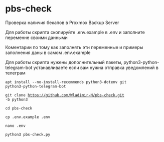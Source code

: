 # pbs-check
Проверка наличия бекапов в Proxmox Backup Server

Для работы скрипта скопируйте .env.example в .env и заполните переменне своими данными

Коментарии по тому как заполнять эти переменные и примеры заполнения даны в самом .env.example

Для работы скрипта нужены дополнительный пакеты, python3-python-telegram-bot устанавливаете если вам нужна отправка уведомлений в телеграм

<code>apt install --no-install-recommends python3-dotenv git python3-python-telegram-bot</code>

<code>git clone https://github.com/Wladimir-N/pbs-check.git -b python3</code>

<code>cd pbs-check</code>

<code>cp .env.example .env</code>

<code>nano .env</code>

<code>python3 pbs-check.py</code>
